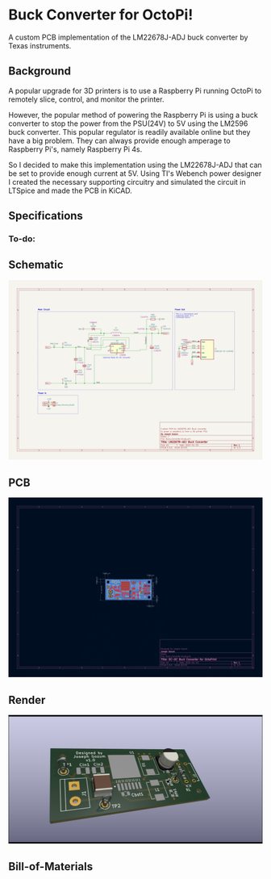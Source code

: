 # Buck Converter for OctoPi! 
A custom PCB implementation of the LM22678J-ADJ buck converter by Texas instruments. 

## Background
A popular upgrade for 3D printers is to use a Raspberry Pi running OctoPi 
to remotely slice, control, and monitor the printer. 

However, the popular method of powering the Raspberry Pi is using a buck converter
to stop the power from the PSU(24V) to 5V using the LM2596 buck converter. 
This popular regulator is readily available online but they have a big problem. 
They can always provide enough amperage to Raspberry Pi's, namely Raspberry Pi 4s. 

So I decided to make this implementation using the LM22678J-ADJ that can be set
to provide enough current at 5V. Using TI's Webench power designer I created the 
necessary supporting circuitry and simulated the circuit in LTSpice and made the PCB
in KiCAD. 

## Specifications

### To-do:

## Schematic

![Schematic of Buck Converter](/imgs/Buck_Sch.png)

## PCB

![PCB of Buck Converter](/imgs/Buck_Brd.png)

## Render

![Render of Buck Converter](/imgs/Buck_Render.png)

## Bill-of-Materials